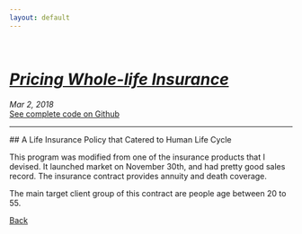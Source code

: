 ```yaml
---
layout: default
---
```

<br>

# [_Pricing Whole-life Insurance_](./index.html)
<i>Mar 2, 2018</i>
<br>
<a href="https://github.com/yipeichan/Life-Insurance-with-Annuity">See complete code on Github</a>
<hr>
## A Life Insurance Policy that Catered to Human Life Cycle

This program was modified from one of the insurance products that I devised. It launched market on November 30th, and had pretty good sales record. The insurance contract provides annuity and death coverage. 

The main target client group of this contract are people age between 20 to 55. 









[Back](./)
